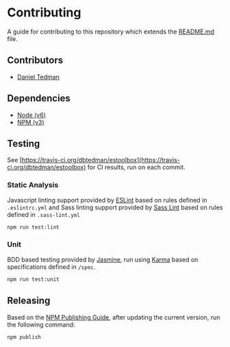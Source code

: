 
# Contributing

A guide for contributing to this repository which extends the [README.md](README.md) file. 

## Contributors

* [Daniel Tedman](https://danieltedman.com)

## Dependencies

* [Node (v6)](https://nodejs.org)
* [NPM (v3)](https://www.npmjs.com)

## Testing

See [https://travis-ci.org/dbtedman/estoolbox](https://travis-ci.org/dbtedman/estoolbox) for CI results, run on each commit.

### Static Analysis

Javascript linting support provided by [ESLint](http://eslint.org/) based on rules defined in `.eslintrc.yml` and Sass linting support provided by [Sass Lint](https://www.npmjs.com/package/sass-lint) based on rules defined in `.sass-lint.yml`

```bash
npm run test:lint
```

### Unit

BDD based testing provided by [Jasmine](http://jasmine.github.io), run using [Karma](http://karma-runner.github.io) based on specifications defined in `/spec`.

```bash
npm run test:unit
```

## Releasing

Based on the [NPM Publishing Guide](https://docs.npmjs.com/getting-started/publishing-npm-packages), after updating the current version, run the following command:

```
npm publish
```
